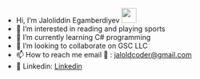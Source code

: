 -  Hi, I’m Jaloliddin Egamberdiyev <image src="https://media1.giphy.com/media/v1.Y2lkPTc5MGI3NjExZnYzcGVsb2x2dDRyYTY5ZjQ2bmwzazltMzd3aGRzcjVlMjBpdjFvNSZlcD12MV9pbnRlcm5hbF9naWZfYnlfaWQmY3Q9Zw/NTjxSbh6KnqSyRa1zk/giphy.gif" width="30">
- 👀 I’m interested in reading and playing sports
- 🌱 I’m currently learning C# programming
- 💞️ I’m looking to collaborate on GSC LLC
- 📫 How to reach me email 📧 : jaloldcoder@gmail.com
- 🔗 Linkedin: [Linkedin](https://www.linkedin.com/in/jaloliddin-egamberdiyev/)


<!---
jaloldcoder98/jaloldcoder98 is a ✨ special ✨ repository because its `README.md` (this file) appears on your GitHub profile.
You can click the Preview link to take a look at your changes.
--->
